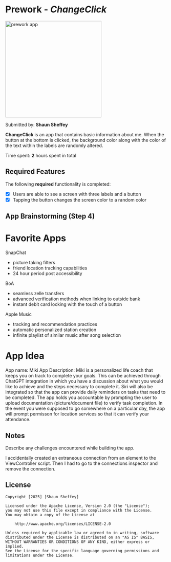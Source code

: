 # Prework - *ChangeClick*

<img src="assets/first_app.gif" width=300 alt="prework app">

Submitted by: **Shaun Sheffey**

**ChangeClick** is an app that contains basic information about me.
When the button at the bottom is clicked, the background color along with 
the color of the text within the labels are randomly altered.

Time spent: **2** hours spent in total

## Required Features

The following **required** functionality is completed:

- [X] Users are able to see a screen with three labels and a button
- [X] Tapping the button changes the screen color to a random color
 
## App Brainstorming (Step 4)

# Favorite Apps
SnapChat
- picture taking filters
- friend location tracking capabilities
- 24 hour period post accessibility

BoA
- seamless zelle transfers
- advanced verification methods when linking to outside bank
- instant debit card locking with the touch of a button

Apple Music
- tracking and recommendation practices
- automatic personalized station creation
- infinite playlist of similar music after song selection

# App Idea
App name: Miki
App Description: Miki is a personalized life coach that keeps you on track
to complete your goals. This can be achieved through ChatGPT integration in which
you have a discussion about what you would like to achieve and the steps necessary 
to complete it. Siri will also be integrated so that the app can provide daily 
reminders on tasks that need to be completed. The app holds you accountable by prompting
the user to upload documentation (picture/document file) to verify task completion.
In the event you were supposed to go somewhere on a particular day, the app will
prompt permisson for location services so that it can verify your attendance.

## Notes

Describe any challenges encountered while building the app.

I accidentally created an extraneous connection from an element
to the ViewController script. Then I had to go to the connections inspector
and remove the connection.

## License

    Copyright [2025] [Shaun Sheffey]

    Licensed under the Apache License, Version 2.0 (the "License");
    you may not use this file except in compliance with the License.
    You may obtain a copy of the License at

        http://www.apache.org/licenses/LICENSE-2.0

    Unless required by applicable law or agreed to in writing, software
    distributed under the License is distributed on an "AS IS" BASIS,
    WITHOUT WARRANTIES OR CONDITIONS OF ANY KIND, either express or implied.
    See the License for the specific language governing permissions and
    limitations under the License.